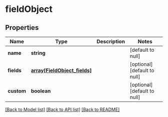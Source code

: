 # fieldObject

## Properties
Name | Type | Description | Notes
------------ | ------------- | ------------- | -------------
**name** | **string** |  | [default to null]
**fields** | [**array[FieldObject_fields]**](FieldObject_fields.md) |  | [optional] [default to null]
**custom** | **boolean** |  | [optional] [default to null]

[[Back to Model list]](../README.md#documentation-for-models) [[Back to API list]](../README.md#documentation-for-api-endpoints) [[Back to README]](../README.md)


